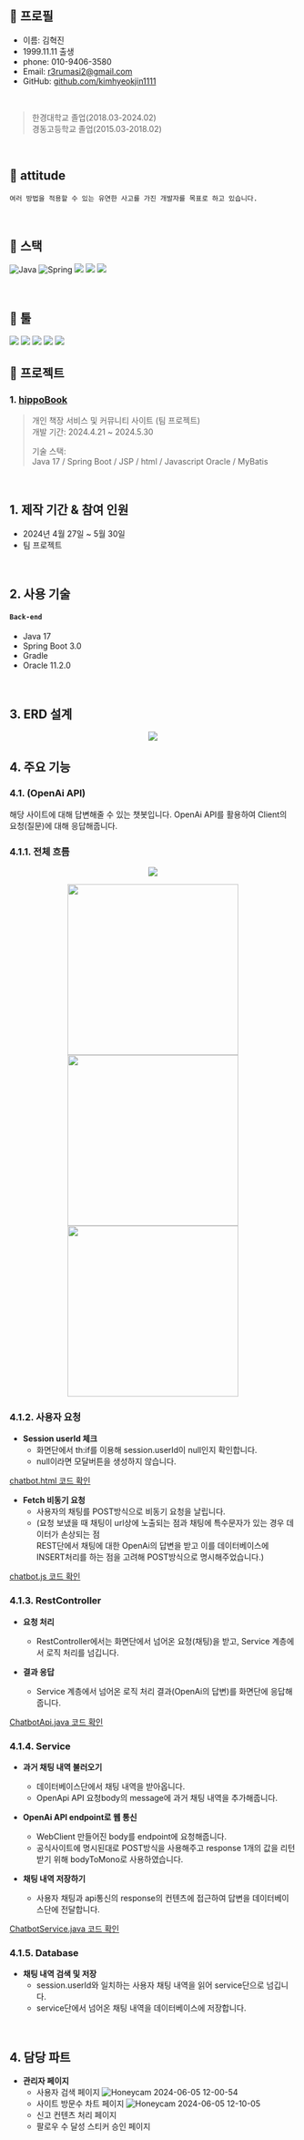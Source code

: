 ## :pushpin: 프로필

- 이름: 김혁진
- 1999.11.11 출생
- phone: 010-9406-3580
- Email: r3rumasi2@gmail.com
- GitHub: [github.com/kimhyeokjin1111](https://github.com/kimhyeokjin1111)
</br>

> 한경대학교 졸업(2018.03-2024.02)  
> 경동고등학교 졸업(2015.03-2018.02)
> 

</br>

## :pushpin: attitude
```
여러 방법을 적용할 수 있는 유연한 사고를 가진 개발자를 목표로 하고 있습니다.
```

</br>

## :pushpin: 스택

![Java](https://img.shields.io/badge/java-%23ED8B00.svg?style=for-the-badge&logo=openjdk&logoColor=white)
![Spring](https://img.shields.io/badge/spring-%236DB33F.svg?style=for-the-badge&logo=spring&logoColor=white)
<img src="https://img.shields.io/badge/html5-E34F26?style=for-the-badge&logo=html5&logoColor=white">
<img src="https://img.shields.io/badge/javascript-F7DF1E?style=for-the-badge&logo=javascript&logoColor=white">
<img src="https://img.shields.io/badge/CSS-1572B6?style=for-the-badge&logo=CSS3&logoColor=white">

</br>

## :pushpin: 툴

<img src="https://img.shields.io/badge/eclipseide-2C2255?style=for-the-badge&logo=eclipseide&logoColor=white">
<img src="https://img.shields.io/badge/intellijidea-000000?style=for-the-badge&logo=intellijidea&logoColor=white">
<img src="https://img.shields.io/badge/github-181717?style=for-the-badge&logo=github&logoColor=white">
<img src="https://img.shields.io/badge/git-F05032?style=for-the-badge&logo=git&logoColor=white">
<img src="https://img.shields.io/badge/visual studio code-007ACC?style=for-the-badge&logo=visualstudiocode&logoColor=white">

</br>

## :pushpin: 프로젝트
### 1. [hippoBook](https://github.com/Integerous/goQuality)
>개인 책장 서비스 및 커뮤니티 사이트 (팀 프로젝트)  
>개발 기간: 2024.4.21 ~ 2024.5.30 
>  
>기술 스택:  
>Java 17 / Spring Boot / JSP / html / Javascript
>Oracle / MyBatis

</br>

## 1. 제작 기간 & 참여 인원
- 2024년 4월 27일 ~ 5월 30일
- 팀 프로젝트

</br>

## 2. 사용 기술
#### `Back-end`
  - Java 17
  - Spring Boot 3.0
  - Gradle
  - Oracle 11.2.0

</br>

## 3. ERD 설계
<p align="center">
  <img src="https://github.com/kimhyeokjin1111/myGitHub/assets/159498606/78f131bf-120d-4d00-aa66-f7e50a39f6b0">
</p>

## 4. 주요 기능

### 4.1. (OpenAi API)
해당 사이트에 대해 답변해줄 수 있는 챗봇입니다. 
OpenAi API를 활용하여 Client의 요청(질문)에 대해 응답해줍니다.

### 4.1.1. 전체 흐름
<p align="center">
  <img src="https://github.com/kimhyeokjin1111/myGitHub/assets/159498606/78f131bf-120d-4d00-aa66-f7e50a39f6b0">
</p>
<p align="center">
  <img src="https://github.com/kimhyeokjin1111/myGitHub/assets/159498606/d00a303b-f3d8-4cf9-be7a-c74474197e2d" width=300 margin-right=10>
  <img src="https://github.com/kimhyeokjin1111/myGitHub/assets/159498606/6f2142c8-9ef8-4878-9e2c-f50a77a1bf7b" width=300 margin-right=10>
  <img src="https://github.com/kimhyeokjin1111/myGitHub/assets/159498606/7efccc75-3aea-499b-82a9-9c3c6dd9f881" width=300>
</p>

### 4.1.2. 사용자 요청

- **Session userId 체크** 
  - 화면단에서 th:if를 이용해 session.userId이 null인지 확인합니다.
  - null이라면 모달버튼을 생성하지 않습니다.
    
[chatbot.html 코드 확인](src/main/resources/templates/chatbot/chatbot.html)

- **Fetch 비동기 요청** 
  - 사용자의 채팅를 POST방식으로 비동기 요청을 날립니다.
  - (요청 보냈을 때 채팅이 url상에 노출되는 점과 채팅에 특수문자가 있는 경우 데이터가 손상되는 점  
    REST단에서 채팅에 대한 OpenAi의 답변을 받고 이를 데이터베이스에 INSERT처리를 하는 점을 고려해 POST방식으로 명시해주었습니다.)
    
[chatbot.js 코드 확인](src/main/resources/static/js/chatbot/chatbot.js)
 
### 4.1.3. RestController

- **요청 처리** 
  - RestController에서는 화면단에서 넘어온 요청(채팅)을 받고, Service 계층에서 로직 처리를 넘깁니다.

- **결과 응답** 
  - Service 계층에서 넘어온 로직 처리 결과(OpenAi의 답변)를 화면단에 응답해줍니다.
 
[ChatbotApi.java 코드 확인](src/main/java/com/example/hippobookproject/api/chatbot/ChatbotApi.java)

### 4.1.4. Service

- **과거 채팅 내역 불러오기** 
  - 데이터베이스단에서 채팅 내역을 받아옵니다.
  - OpenApi API 요청body의 message에 과거 채팅 내역을 추가해줍니다.

- **OpenAi API endpoint로 웹 통신** 
  - WebClient 만들어진 body를 endpoint에 요청해줍니다.
  - 공식사이트에 명시된대로 POST방식을 사용해주고 response 1개의 값을 리턴받기 위해 bodyToMono로 사용하였습니다.

- **채팅 내역 저장하기** 
  - 사용자 채팅과 api통신의 response의 컨텐츠에 접근하여 답변을 데이터베이스단에 전달합니다.  

[ChatbotService.java 코드 확인](src/main/java/com/example/hippobookproject/service/chatbot/ChatbotService.java)

### 4.1.5. Database

- **채팅 내역 검색 및 저장**
  - session.userId와 일치하는 사용자 채팅 내역을 읽어 service단으로 넘깁니다.
  - service단에서 넘어온 채팅 내역을 데이터베이스에 저장합니다.

</div>

</br>

## 4. 담당 파트 

- **관리자 페이지**
  - 사용자 검색 페이지
  ![Honeycam 2024-06-05 12-00-54](https://github.com/kimhyeokjin1111/myGitHub/assets/159498606/c3528db8-5362-481c-a04b-0791cd5dde28)
  - 사이트 방문수 차트 페이지
  ![Honeycam 2024-06-05 12-10-05](https://github.com/kimhyeokjin1111/myGitHub/assets/159498606/1d11899c-38ec-4010-b640-373a32759504)
  - 신고 컨텐츠 처리 페이지
  - 팔로우 수 달성 스티커 승인 페이지
